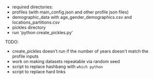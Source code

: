 * required directories:
 * profiles (with main_config.json and other profile json files)
 * demographic_data with age_gender_demographics.csv and locations_partitions.csv
 * pickles directory
* run 'python create_pickles.py'

TODO:
* create_pickles doesn't run if the number of years doesn't match the profile inputs
* work on making datasets repeatable via random seed
* script to replace hashbang with `which python`
* script to replace hard links
